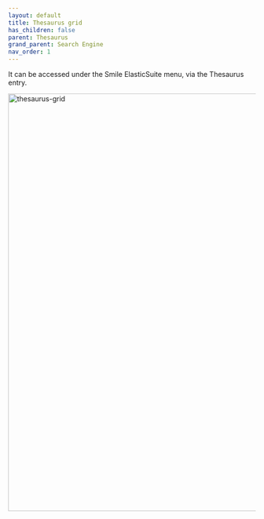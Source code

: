```yaml
---
layout: default
title: Thesaurus grid
has_children: false
parent: Thesaurus
grand_parent: Search Engine
nav_order: 1
---
```


It can be accessed under the Smile ElasticSuite menu, via the Thesaurus entry.

<img width="851" alt="thesaurus-grid" src="https://user-images.githubusercontent.com/98949123/152974455-07db751e-4c45-4a13-a1cc-f580c358b527.PNG">

